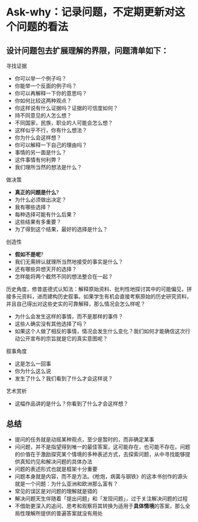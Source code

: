 # Ask-why：记录问题，不定期更新对这个问题的看法
## 设计问题包去扩展理解的界限，问题清单如下：

寻找证据

- 你可以举一个例子吗？
- 你能举一个反面的例子吗？
- 你可以再解释一下你的意思吗？
- 你如何比较这两种观点？
- 你这样说有什么证据吗？证据的可信度如何？
- 持不同意见的人怎么想？
- 不同国家，民族，职业的人可能会怎么想？
- 这样似乎不行，你有什么想法？
- 你为什么会这样想？
- 你可以解释一下自己的理由吗？
- 事情的另一面是什么？
- 这件事情有何利弊？
- 我们理所当然的想法是什么？

做决策

- **真正的问题是什么**?
- 为什么必须做出决定？
- 我有哪些选择？
- 每种选择可能有什么后果？
- 这些结果有多重要？
- 为了得到这个结果，最好的选择是什么？

创造性

- **假如不是呢**?
- 我们无需辨认就理所当然地接受的事实是什么？
- 还有哪些异想天开的选择？
- 怎样能将两个截然不同的想法整合在一起？

历史角度，修昔底德式认知法：解释原始资料、批判性地探讨其中的可能偏见，拼接多元资料，进而建构历史叙事。如果学生有机会直接考察原始的历史研究资料，并且自己得出对这些史实的可靠解释，那么情况会怎么样呢？

- 为什么会发生这样的事情，而不是那样的事件？
- 这些人确实没有其他选择了吗？
- 如果这个人做了相反的事情，情况会发生什么变化？我们如何才能确信这次行动公开宣布的宗旨就是它的真实意图呢？


叙事角度

- 这是怎么一回事
- 你为什么这么说
- 发生了什么？我们看到了什么才会这样说？

艺术赏析

- 这幅作品讲的是什么？你看到了什么才会这样想？

## 总结

- 提问的任务就是动摇某种观点，至少是暂时的，而非确定某事
- 问问题，并不是指望得到唯一的最佳答案，这可能存在，也可能不存在。问题的价值在于激励探究某个情境的多种表述方式，去探索问题，从中寻找能够提供真知灼见和解决问题的具体办法
- 问题的表述形式也就是框架十分重要
- 问题本身就是内容，而不是方法。《枪炮，病菌与钢铁》的这本书创作的源头就是一个问题：为什么亚洲和欧洲那么富有？
- 常见的误区是对问题的理解就是错的
- 解决问题天生伴随着「提出问题」和「发现问题」，过于关注解决问题的过程
- 不借助更深入的追问、思考和观察将其转换为适用于**具体情境**的答案，那么全局性理解所提供的普遍答案就没有用处


